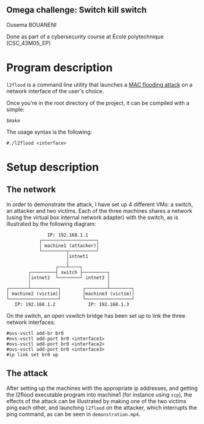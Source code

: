 Omega challenge: Switch kill switch
--
Ousema BOUANENI

Done as part of a cybersecurity course at École polytechnique (CSC_43M05_EP)

# Program description
`l2flood` is a command line utility that launches a [MAC flooding attack](https://en.wikipedia.org/wiki/MAC_flooding) on a network interface of the user's choice. 

Once you're in the root directory of the project, it can be compiled with a simple:
```console
$make
```

The usage syntax is the following:
```console
#./l2flood <interface>
```

# Setup description
## The network
In order to demonstrate the attack, I have set up 4 different VMs: a switch, an attacker and two victims. Each of the three machines shares a network (using the virtual box internal network adapter) with the switch, as is illustrated by the following diagram:
```
               IP: 192.168.1.1                 
            ┌────────────────────┐             
            │ machine1 (attacker)│             
            └─────────┬──────────┘             
                      │intnet1                 
                      │                        
                  ┌───┴────┐                   
        ┌─────────┤ switch ├─────────┐         
        │intnet2  └────────┘ intnet3 │         
        │                            │         
┌───────┴──────────┐        ┌────────┴────────┐
│ machine2 (victim)│        │machine3 (victim)│
└──────────────────┘        └─────────────────┘
   IP: 192.168.1.2            IP: 192.168.1.3  
```

On the switch, an open vswitch bridge has been set up to link the three network interfaces:
```console
#ovs-vsctl add-br br0
#ovs-vsctl add-port br0 <interface1>
#ovs-vsctl add-port br0 <interface2>
#ovs-vsctl add-port br0 <interface3>
#ip link set br0 up
```
## The attack
After setting up the machines with the appropriate ip addresses, and getting the l2flood executable program into machine1 (for instance using `scp`), the effects of the attack can be illustrated by making one of the two victims ping each other, and launching `l2flood` on the attacker, which interrupts the ping command, as can be seen in `demonstration.mp4`.